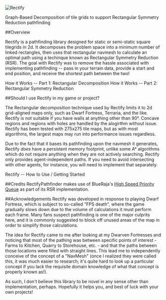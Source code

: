 ![Rectify](https://github.com/RavenDreamer/Rectify/blob/master/GitHub/logo.png "Rectify Logo")

Graph-Based Decomposition of tile grids to support Rectangular Symmetry Reduction pathfinding

##Overview

Rectify is a pathfinding library designed for static or semi-static square tilegrids in 2d. It decomposes the problem space into a minimum number of linked rectangles, then uses that rectangular navmesh to calculate an optimal path using a techinque known as Rectangular Symmetry Reduction (RSR). The goal with Rectify was to remove the hassle associated with implementing pathfinding -- pass in your terrain data, provide a start and end position, and receive the shortest path between the two!

How it Works -- Part 1: Rectangular Decomposition
How it Works -- Part 2: Rectangular Symmetry Reduction

##Should I use Rectify in my game or project?

The Rectangular decomposition technique used by Rectify limits it to 2d grid-aligned maps only, such as Dwarf Fortress, Terraria, and the like. Rectify is not suitable if you have walls at anything other than 90°. Concave regions and regions with holes are handled by the alogirthm without issue. Rectify has been tested with 275x275 tile maps, but as with most algorithms, the largest maps may run into performance issues regardless.

Due to the fact that it bases its pathfinding upon the navmesh it generates, Rectify *does* have a persistent memory footprint, unlike some A* algorithms which do not require anything when they are not actively searching.
Rectify only provides agent-independent paths. If you need to avoid intersecting with other agents, for instance, you will need to implement that separately.

Rectify -- How to Use / Getting Started

##Credits
RectifyPathfinder makes use of BlueRaja's [High Speed Priority Queue](https://github.com/BlueRaja/High-Speed-Priority-Queue-for-C-Sharp) as part of its RSR implementation.

##Acknowledgements
Rectify was developed in response to playing Dwarf Fortress, which is subject to so-called "FPS death", where the game gradually slows down due to the volume of calculations it must perform each frame. Many fans suspect pathfinding is one of the major culprits here, and it is commonly suggested to block off unused areas of the map in order to simplify those calculations.

The idea for Rectify came to me after looking at my Dwarven Fortresses and noticing that most of the pathing was between specific points of interest - Farms to Kitchen, Quarry to Storehouse, etc. - and that the paths between those locations were filled with straight lines. This lead me to independently conceive of the concept of a "NavMesh" (once I realized they were called this, it was much easier to research; it's quite hard to look up a particular concept if you lack the requisite domain knowledge of what that concept is properly known as!).

As such, I don't believe this library to be novel in any sense other than implementation, perhaps. Hopefully it helps you, and best of luck with your own projects!

